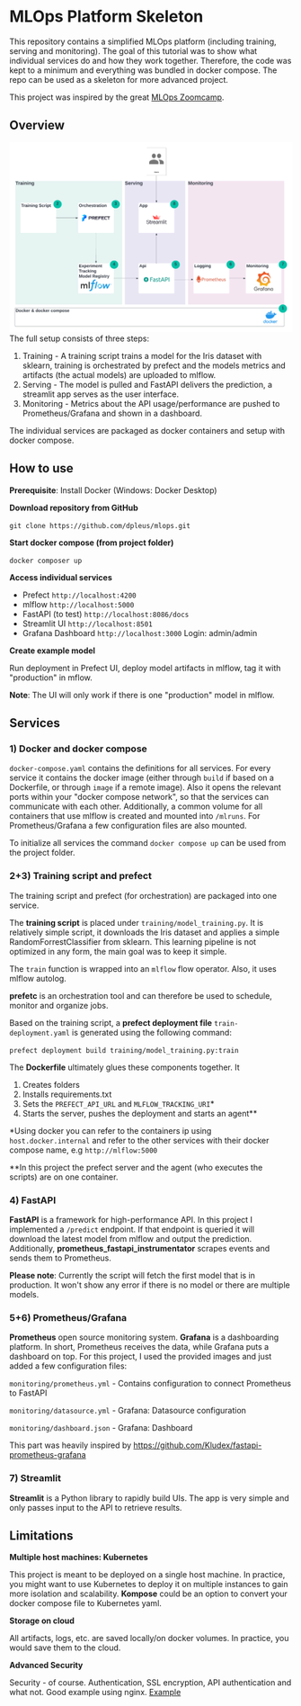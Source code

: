 # MLOps Platform Skeleton
This repository contains a simplified MLOps platform (including training, serving and monitoring). The goal of this 
tutorial was to show what individual services do and how they work together.
Therefore, the code was kept to a minimum and everything was bundled in docker compose.
The repo can be used as a skeleton for more advanced project.
 
This project was inspired by the great [MLOps Zoomcamp](https://github.com/DataTalksClub/mlops-zoomcamp). 

## Overview
![alt text](readme/mlops.png "Title")
The full setup consists of three steps:
1) Training - A training script trains a model for the Iris dataset with sklearn, training is orchestrated by prefect and the models metrics and artifacts (the actual models) are uploaded to mlflow. 
2) Serving - The model is pulled and FastAPI delivers the prediction, a streamlit app serves as the user interface.
3) Monitoring - Metrics about the API usage/performance are pushed to Prometheus/Grafana and shown in a dashboard.

The individual services are packaged as docker containers and setup with docker compose.

## How to use
**Prerequisite**: Install Docker (Windows: Docker Desktop)

**Download repository from GitHub**

`git clone https://github.com/dpleus/mlops.git`

**Start docker compose (from project folder)**

`docker composer up`

**Access individual services**

- Prefect `http://localhost:4200`
- mlflow `http://localhost:5000`
- FastAPI (to test) `http://localhost:8086/docs`
- Streamlit UI `http://localhost:8501`
- Grafana Dashboard `http://localhost:3000` Login: admin/admin

**Create example model**

Run deployment in Prefect UI, deploy model artifacts in mlflow, tag it with "production" in mflow.

**Note**: The UI will only work if there is one "production" model in mlflow.

## Services
### 1) Docker and docker compose
`docker-compose.yaml` contains the definitions for all services. 
For every service it contains the docker image (either through `build` if based on a Dockerfile, or through `image` if a remote image). 
Also it opens the relevant ports within your "docker compose network", so that the services can communicate with each other. 
Additionally, a common volume for all containers that use mlflow is created and mounted into `/mlruns`. For Prometheus/Grafana a few configuration files are also mounted.

To initialize all services the command `docker compose up` can be used from the project folder.

### 2+3) Training script and prefect
The training script and prefect (for orchestration) are packaged into one service. 

The **training script** is placed under `training/model_training.py`. It is relatively simple script, it downloads the Iris
dataset and applies a simple RandomForrestClassifier from sklearn. This learning pipeline is not optimized in any form, 
the main goal was to keep it simple. 

The `train` function is wrapped into an `mlflow` flow operator. Also, it uses mlflow autolog.

**prefetc** is an orchestration tool and can therefore be used to schedule, monitor and organize jobs.

Based on the training script, a **prefect deployment file** `train-deployment.yaml` is generated using the following command:

`prefect deployment build training/model_training.py:train` 

The **Dockerfile** ultimately glues these components together. It
1) Creates folders
2) Installs requirements.txt
3) Sets the `PREFECT_API_URL` and `MLFLOW_TRACKING_URI`*
4) Starts the server, pushes the deployment and starts an agent**

*Using docker you can refer to the containers ip using `host.docker.internal` and refer to the other services with their docker compose name, e.g `http://mlflow:5000`

**In this project the prefect server and the agent (who executes the scripts) are on one container.


### 4) FastAPI
**FastAPI** is a framework for high-performance API. In this project I implemented a `/predict` endpoint. If that endpoint is queried
it will download the latest model from mlflow and output the prediction. Additionally, **prometheus_fastapi_instrumentator** scrapes events and sends them to Prometheus.

**Please note**: Currently the script will fetch the first model that is in production. It won't show any error if there is 
no model or there are multiple models.

### 5+6) Prometheus/Grafana
**Prometheus** open source monitoring system. **Grafana** is a dashboarding platform. In short, Prometheus receives the data, while Grafana puts a dashboard on top.
For this project, I used the provided images and just added a few configuration files:

`monitoring/prometheus.yml` - Contains configuration to connect Prometheus to FastAPI

`monitoring/datasource.yml` - Grafana: Datasource configuration

`monitoring/dashboard.json` - Grafana: Dashboard

This part was heavily inspired by https://github.com/Kludex/fastapi-prometheus-grafana
### 7) Streamlit
**Streamlit** is a Python library to rapidly build UIs. The app is very simple and only passes input to the API to retrieve results.

## Limitations
**Multiple host machines: Kubernetes**

This project is meant to be deployed on a single host machine. In practice, you might want to use Kubernetes to deploy it 
on multiple instances to gain more isolation and scalability. **Kompose** could be an option to convert your docker compose file
to Kubernetes yaml. 

**Storage on cloud**

All artifacts, logs, etc. are saved locally/on docker volumes. In practice, you would save them to the cloud.

**Advanced Security**

Security - of course. Authentication, SSL encryption, API authentication and what not.
Good example using nginx. [Example](https://towardsdatascience.com/deploy-mlflow-with-docker-compose-8059f16b6039
)

